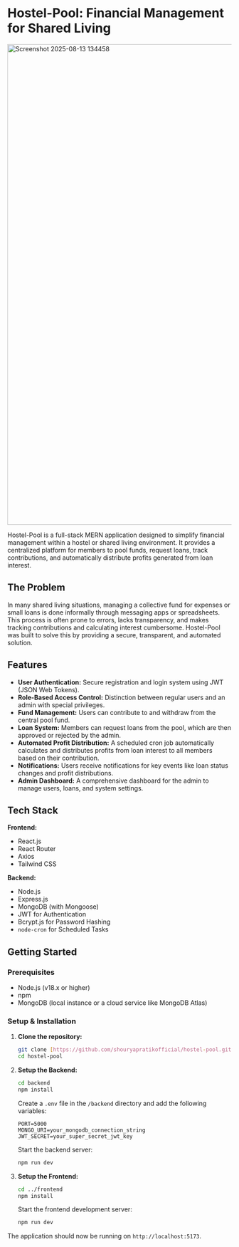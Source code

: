 # Hostel-Pool: Financial Management for Shared Living

<img width="1920" height="1080" alt="Screenshot 2025-08-13 134458" src="https://github.com/user-attachments/assets/174a0182-1253-4e24-80d5-636dca9add00" />


Hostel-Pool is a full-stack MERN application designed to simplify financial management within a hostel or shared living environment. It provides a centralized platform for members to pool funds, request loans, track contributions, and automatically distribute profits generated from loan interest.

## The Problem

In many shared living situations, managing a collective fund for expenses or small loans is done informally through messaging apps or spreadsheets. This process is often prone to errors, lacks transparency, and makes tracking contributions and calculating interest cumbersome. Hostel-Pool was built to solve this by providing a secure, transparent, and automated solution.

## Features

* **User Authentication:** Secure registration and login system using JWT (JSON Web Tokens).
* **Role-Based Access Control:** Distinction between regular users and an admin with special privileges.
* **Fund Management:** Users can contribute to and withdraw from the central pool fund.
* **Loan System:** Members can request loans from the pool, which are then approved or rejected by the admin.
* **Automated Profit Distribution:** A scheduled cron job automatically calculates and distributes profits from loan interest to all members based on their contribution.
* **Notifications:** Users receive notifications for key events like loan status changes and profit distributions.
* **Admin Dashboard:** A comprehensive dashboard for the admin to manage users, loans, and system settings.

## Tech Stack

**Frontend:**
* React.js
* React Router
* Axios
* Tailwind CSS

**Backend:**
* Node.js
* Express.js
* MongoDB (with Mongoose)
* JWT for Authentication
* Bcrypt.js for Password Hashing
* `node-cron` for Scheduled Tasks

## Getting Started

### Prerequisites

* Node.js (v18.x or higher)
* npm
* MongoDB (local instance or a cloud service like MongoDB Atlas)

### Setup & Installation

1.  **Clone the repository:**
    ```bash
    git clone [https://github.com/shouryapratikofficial/hostel-pool.git](https://github.com/shouryapratikofficial/hostel-pool.git)
    cd hostel-pool
    ```

2.  **Setup the Backend:**
    ```bash
    cd backend
    npm install
    ```
    Create a `.env` file in the `/backend` directory and add the following variables:
    ```env
    PORT=5000
    MONGO_URI=your_mongodb_connection_string
    JWT_SECRET=your_super_secret_jwt_key
    ```
    Start the backend server:
    ```bash
    npm run dev
    ```

3.  **Setup the Frontend:**
    ```bash
    cd ../frontend
    npm install
    ```
    Start the frontend development server:
    ```bash
    npm run dev
    ```

The application should now be running on `http://localhost:5173`.
